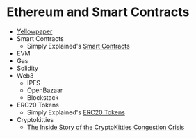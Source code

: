# Ethereum and Smart Contracts
* [Yellowpaper](http://gavwood.com/paper.pdf)
* Smart Contracts
  * Simply Explained's [Smart Contracts](https://www.youtube.com/watch?v=ZE2HxTmxfrI)
* EVM
* Gas
* Solidity
* Web3
   * IPFS
   * OpenBazaar
   * Blockstack
* ERC20 Tokens
  * Simply Explained's [ERC20 Tokens](https://www.youtube.com/watch?v=cqZhNzZoMh8)
* Cryptokitties
  * [The Inside Story of the CryptoKitties Congestion Crisis](https://media.consensys.net/the-inside-story-of-the-cryptokitties-congestion-crisis-499b35d119cc)
